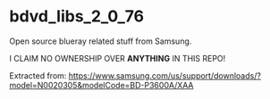 # bdvd_libs_2_0_76
Open source blueray related stuff from Samsung.

I CLAIM NO OWNERSHIP OVER **ANYTHING** IN THIS REPO!

Extracted from: https://www.samsung.com/us/support/downloads/?model=N0020305&modelCode=BD-P3600A/XAA